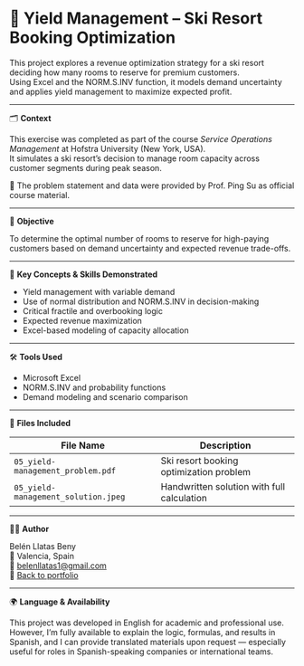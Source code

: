 # 🎿 Yield Management – Ski Resort Booking Optimization

This project explores a revenue optimization strategy for a ski resort deciding how many rooms to reserve for premium customers.  
Using Excel and the NORM.S.INV function, it models demand uncertainty and applies yield management to maximize expected profit.

---

🗂️ **Context**

This exercise was completed as part of the course *Service Operations Management* at Hofstra University (New York, USA).  
It simulates a ski resort’s decision to manage room capacity across customer segments during peak season.

🧾 The problem statement and data were provided by Prof. Ping Su as official course material.

---

🎯 **Objective**

To determine the optimal number of rooms to reserve for high-paying customers based on demand uncertainty and expected revenue trade-offs.

---

🧠 **Key Concepts & Skills Demonstrated**

- Yield management with variable demand  
- Use of normal distribution and NORM.S.INV in decision-making  
- Critical fractile and overbooking logic  
- Expected revenue maximization  
- Excel-based modeling of capacity allocation

---

🛠️ **Tools Used**

- Microsoft Excel  
- NORM.S.INV and probability functions  
- Demand modeling and scenario comparison

---

📁 **Files Included**

| File Name                                 | Description                                 |
|-------------------------------------------|---------------------------------------------|
| `05_yield-management_problem.pdf`         | Ski resort booking optimization problem     |
| `05_yield-management_solution.jpeg`       | Handwritten solution with full calculation  |

---

👩‍💻 **Author**

Belén Llatas Beny  
📍 Valencia, Spain  
📧 belenllatas1@gmail.com  
🔗 [Back to portfolio](https://github.com/Belenllatas/service-operations-management-portfolio)

---

🌍 **Language & Availability**

This project was developed in English for academic and professional use.  
However, I’m fully available to explain the logic, formulas, and results in Spanish, and I can provide translated materials upon request — especially useful for roles in Spanish-speaking companies or international teams.

